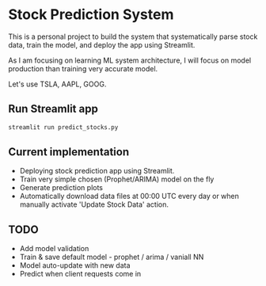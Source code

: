 # Stock Prediction System

This is a personal project to build the system that systematically parse stock data, train the model, and deploy the app using Streamlit. 

As I am focusing on learning ML system architecture, I will focus on model production than training very accurate model.

Let's use TSLA, AAPL, GOOG.

## Run Streamlit app

```bash
streamlit run predict_stocks.py
```

## Current implementation

 - Deploying stock prediction app using Streamlit.
 - Train very simple chosen (Prophet/ARIMA) model on the fly
 - Generate prediction plots
 - Automatically download data files at 00:00 UTC every day or when manually activate 'Update Stock Data' action.

## TODO

 - Add model validation
 - Train & save default model - prophet / arima / vaniall NN
 - Model auto-update with new data
 - Predict when client requests come in